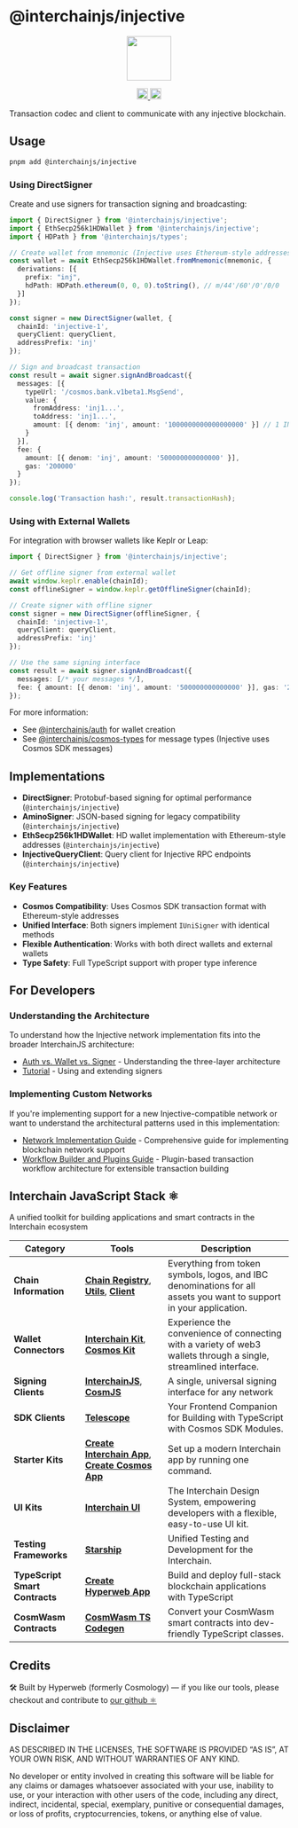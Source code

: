 # @interchainjs/injective

<p align="center" style={{ marginBottom: "20px" }}>
  <img
    src="https://user-images.githubusercontent.com/545047/188804067-28e67e5e-0214-4449-ab04-2e0c564a6885.svg"
    width="80"
  />
</p>

<p
  align="center"
  width="100%"
  style={{
    display: "flex",
    justifyContent: "center",
    alignItems: "center",
    gap: "2px",
  }}
>
  <a href="https://github.com/hyperweb-io/interchainjs/blob/main/LICENSE-MIT">
    <img height="20" src="https://img.shields.io/badge/license-MIT-blue.svg" />
  </a>
  <a href="https://github.com/hyperweb-io/interchainjs/blob/main/LICENSE-Apache">
    <img
      height="20"
      src="https://img.shields.io/badge/license-Apache-blue.svg"
    />
  </a>
</p>

Transaction codec and client to communicate with any injective blockchain.

## Usage

```sh
pnpm add @interchainjs/injective
```

### Using DirectSigner

Create and use signers for transaction signing and broadcasting:

```typescript
import { DirectSigner } from '@interchainjs/injective';
import { EthSecp256k1HDWallet } from '@interchainjs/injective';
import { HDPath } from '@interchainjs/types';

// Create wallet from mnemonic (Injective uses Ethereum-style addresses)
const wallet = await EthSecp256k1HDWallet.fromMnemonic(mnemonic, {
  derivations: [{
    prefix: "inj",
    hdPath: HDPath.ethereum(0, 0, 0).toString(), // m/44'/60'/0'/0/0
  }]
});

const signer = new DirectSigner(wallet, {
  chainId: 'injective-1',
  queryClient: queryClient,
  addressPrefix: 'inj'
});

// Sign and broadcast transaction
const result = await signer.signAndBroadcast({
  messages: [{
    typeUrl: '/cosmos.bank.v1beta1.MsgSend',
    value: {
      fromAddress: 'inj1...',
      toAddress: 'inj1...',
      amount: [{ denom: 'inj', amount: '1000000000000000000' }] // 1 INJ
    }
  }],
  fee: {
    amount: [{ denom: 'inj', amount: '500000000000000' }],
    gas: '200000'
  }
});

console.log('Transaction hash:', result.transactionHash);
```

### Using with External Wallets

For integration with browser wallets like Keplr or Leap:

```typescript
import { DirectSigner } from '@interchainjs/injective';

// Get offline signer from external wallet
await window.keplr.enable(chainId);
const offlineSigner = window.keplr.getOfflineSigner(chainId);

// Create signer with offline signer
const signer = new DirectSigner(offlineSigner, {
  chainId: 'injective-1',
  queryClient: queryClient,
  addressPrefix: 'inj'
});

// Use the same signing interface
const result = await signer.signAndBroadcast({
  messages: [/* your messages */],
  fee: { amount: [{ denom: 'inj', amount: '500000000000000' }], gas: '200000' }
});
```

For more information:
- See [@interchainjs/auth](/packages/auth/README.md) for wallet creation
- See [@interchainjs/cosmos-types](/libs/cosmos-types/README.md) for message types (Injective uses Cosmos SDK messages)

## Implementations

- **DirectSigner**: Protobuf-based signing for optimal performance (`@interchainjs/injective`)
- **AminoSigner**: JSON-based signing for legacy compatibility (`@interchainjs/injective`)
- **EthSecp256k1HDWallet**: HD wallet implementation with Ethereum-style addresses (`@interchainjs/injective`)
- **InjectiveQueryClient**: Query client for Injective RPC endpoints (`@interchainjs/injective`)

### Key Features

- **Cosmos Compatibility**: Uses Cosmos SDK transaction format with Ethereum-style addresses
- **Unified Interface**: Both signers implement `IUniSigner` with identical methods
- **Flexible Authentication**: Works with both direct wallets and external wallets
- **Type Safety**: Full TypeScript support with proper type inference

## For Developers

### Understanding the Architecture

To understand how the Injective network implementation fits into the broader InterchainJS architecture:

- [Auth vs. Wallet vs. Signer](../../docs/advanced/auth-wallet-signer.md) - Understanding the three-layer architecture
- [Tutorial](../../docs/advanced/tutorial.md) - Using and extending signers

### Implementing Custom Networks

If you're implementing support for a new Injective-compatible network or want to understand the architectural patterns used in this implementation:

- [Network Implementation Guide](../../docs/advanced/network-implementation-guide.md) - Comprehensive guide for implementing blockchain network support
- [Workflow Builder and Plugins Guide](../../docs/advanced/workflow-builder-and-plugins.md) - Plugin-based transaction workflow architecture for extensible transaction building

## Interchain JavaScript Stack ⚛️

A unified toolkit for building applications and smart contracts in the Interchain ecosystem

| Category                       | Tools                                                                                                                                                                                                     | Description                                                                                                         |
| ------------------------------ | --------------------------------------------------------------------------------------------------------------------------------------------------------------------------------------------------------- | ------------------------------------------------------------------------------------------------------------------- |
| **Chain Information**          | [**Chain Registry**](https://github.com/hyperweb-io/chain-registry), [**Utils**](https://www.npmjs.com/package/@chain-registry/utils), [**Client**](https://www.npmjs.com/package/@chain-registry/client) | Everything from token symbols, logos, and IBC denominations for all assets you want to support in your application. |
| **Wallet Connectors**          | [**Interchain Kit**](https://github.com/hyperweb-io/interchain-kit), [**Cosmos Kit**](https://github.com/hyperweb-io/cosmos-kit)                                                           | Experience the convenience of connecting with a variety of web3 wallets through a single, streamlined interface.    |
| **Signing Clients**            | [**InterchainJS**](https://github.com/hyperweb-io/interchainjs), [**CosmJS**](https://github.com/cosmos/cosmjs)                                                                            | A single, universal signing interface for any network                                                               |
| **SDK Clients**                | [**Telescope**](https://github.com/hyperweb-io/telescope)                                                                                                                                                 | Your Frontend Companion for Building with TypeScript with Cosmos SDK Modules.                                       |
| **Starter Kits**               | [**Create Interchain App**](https://github.com/hyperweb-io/create-interchain-app), [**Create Cosmos App**](https://github.com/hyperweb-io/create-cosmos-app)                               | Set up a modern Interchain app by running one command.                                                              |
| **UI Kits**                    | [**Interchain UI**](https://github.com/hyperweb-io/interchain-ui)                                                                                                                                         | The Interchain Design System, empowering developers with a flexible, easy-to-use UI kit.                            |
| **Testing Frameworks**         | [**Starship**](https://github.com/hyperweb-io/starship)                                                                                                                                                   | Unified Testing and Development for the Interchain.                                                                 |
| **TypeScript Smart Contracts** | [**Create Hyperweb App**](https://github.com/hyperweb-io/create-hyperweb-app)                                                                                                                             | Build and deploy full-stack blockchain applications with TypeScript                                                 |
| **CosmWasm Contracts**         | [**CosmWasm TS Codegen**](https://github.com/CosmWasm/ts-codegen)                                                                                                                                         | Convert your CosmWasm smart contracts into dev-friendly TypeScript classes.                                         |

## Credits

🛠 Built by Hyperweb (formerly Cosmology) — if you like our tools, please checkout and contribute to [our github ⚛️](https://github.com/hyperweb-io)

## Disclaimer

AS DESCRIBED IN THE LICENSES, THE SOFTWARE IS PROVIDED “AS IS”, AT YOUR OWN RISK, AND WITHOUT WARRANTIES OF ANY KIND.

No developer or entity involved in creating this software will be liable for any claims or damages whatsoever associated with your use, inability to use, or your interaction with other users of the code, including any direct, indirect, incidental, special, exemplary, punitive or consequential damages, or loss of profits, cryptocurrencies, tokens, or anything else of value.
